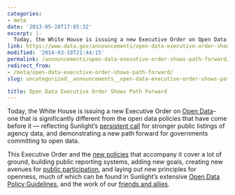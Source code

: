 ```yaml
---
categories:
- meta
date: '2013-05-28T17:05:32'
excerpt: |-
  Today, the White House is issuing a new Executive Order on Open Data – one that is significantly different from the open data policies that have come before it — reflecting Sunlight’s persistent call for stronger public listings of agency data,…
link: https://www.data.gov/announcements/open-data-executive-order-shows-path-forward
modified: '2014-03-18T21:44:15'
permalink: /announcements/open-data-executive-order-shows-path-forward/
redirect_from:
- /meta/open-data-executive-order-shows-path-forward/
slug: uncategorized__announcements__open-data-executive-order-shows-path-forward

title: Open Data Executive Order Shows Path Forward
---
```


Today, the White House is issuing a new Executive Order on [Open Data](http://www.whitehouse.gov/the-press-office/2013/05/09/executive-order-making-open-and-machine-readable-new-default-government-)– one that is significantly different from the open data policies that have come before it — reflecting Sunlight’s [persistent call](https://docs.google.com/document/d/1tzv4dGic7CKXeUBuSiPBSXWpDiLhQhdC9kaq8L8WxKY/edit?usp=sharing) for stronger public listings of agency data, and demonstrating a new path forward for governments committing to open data.

This Executive Order and the [new policies](http://www.whitehouse.gov) that accompany it cover a lot of ground, building public reporting systems, adding new goals, creating new avenues for [public participation](http://project-open-data.github.io/), and laying out new principles for openness, much of which can be found in Sunlight’s extensive [Open Data Policy Guidelines](http://sunlightfoundation.com/policy/opendata/), and the work of our [friends and allies](http://razor.occams.info/pubdocs/opendataciviccapital.html#format).

